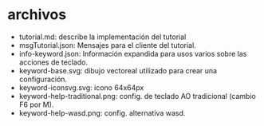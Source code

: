 # archivos
- tutorial.md: describe la implementación del tutorial
- msgTutorial.json: Mensajes para el cliente del tutorial.
- info-keyword.json: Información expandida para usos varios sobre las acciones de teclado.
- keyword-base.svg: dibujo vectoreal utilizado para crear una configuración. 
- keyword-iconsvg.svg: icono 64x64px
- keyword-help-traditional.png: config. de teclado AO tradicional (cambio F6 por M).
- keyword-help-wasd.png: config. alternativa wasd.


